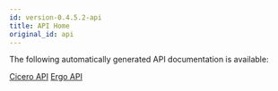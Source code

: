 ```yaml
---
id: version-0.4.5.2-api
title: API Home
original_id: api
---
```


The following automatically generated API documentation is available:

[Cicero API](cicero-api.md)
[Ergo API](ergo-api.md)